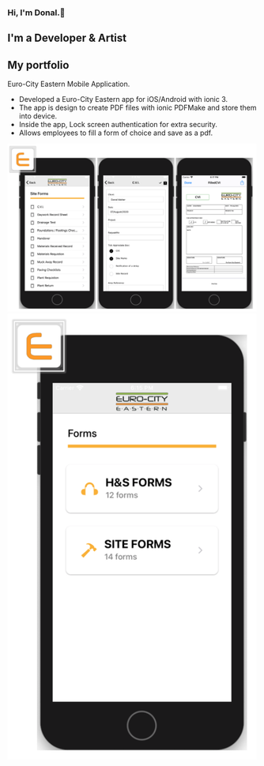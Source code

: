 ### Hi, I'm Donal.:wave: 

## I'm a Developer & Artist

## My portfolio

Euro-City Eastern Mobile Application. 
  * Developed a Euro-City Eastern app for iOS/Android with ionic 3.
  * The app is design to create PDF files with ionic PDFMake and store them into device.
  * Inside the app, Lock screen authentication for extra security.
  * Allows employees to fill a form of choice and save as a pdf.
  
<img src="https://github.com/dpjm94/portfolio/blob/master/app/assets/images/screenshots/Screenshot%202020-08-07%20at%2018.48.50.png" width="600">
<img src="https://github.com/dpjm94/portfolio/blob/master/app/assets/images/screenshots/Screenshot%202020-08-07%20at%2018.49.32.png" width="600">


